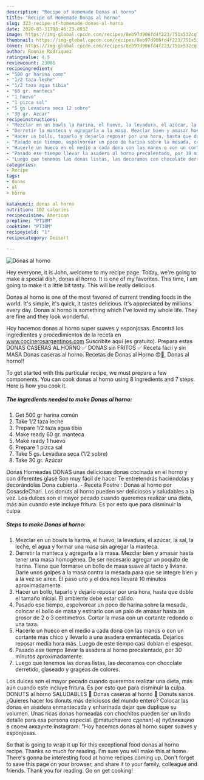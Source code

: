 ```yaml
---
description: "Recipe of Homemade Donas al horno"
title: "Recipe of Homemade Donas al horno"
slug: 323-recipe-of-homemade-donas-al-horno
date: 2020-05-31T08:46:23.893Z
image: https://img-global.cpcdn.com/recipes/8eb97d906fd4f223/751x532cq70/donas-al-horno-foto-principal.jpg
thumbnail: https://img-global.cpcdn.com/recipes/8eb97d906fd4f223/751x532cq70/donas-al-horno-foto-principal.jpg
cover: https://img-global.cpcdn.com/recipes/8eb97d906fd4f223/751x532cq70/donas-al-horno-foto-principal.jpg
author: Ronnie Rodriquez
ratingvalue: 4.5
reviewcount: 23086
recipeingredient:
- "500 gr harina comn"
- "1/2 taza leche"
- "1/2 taza agua tibia"
- "60 gr. manteca"
- "1 huevo"
- "1 pizca sal"
- "5 gs Levadura seca 12 sobre"
- "30 gr. Azcar"
recipeinstructions:
- "Mezclar en un bowls la harina, el huevo, la levadura, el azúcar, la sal, la leche, el agua y formar una masa sin agregar la manteca."
- "Derretir la manteca y agregarla a la masa. Mezclar bien y amasar hasta tener una masa homogénea. De ser necesario agregar un poquito de harina. Tiene que formarse un bollo de masa suave al tacto y liviana. Darle unos golpes a la masa contra la mesada para que se integre bien y a la vez se airee. El paso uno y el dos nos llevará 10 minutos aproximadamente."
- "Hacer un bollo, taparlo y dejarlo reposar por una hora, hasta que doble el tamaño inicial. El ambiente debe estar cálido."
- "Pasado ese tiempo, espolvorear un poco de harina sobre la mesada, colocar el bollo de masa y estirarlo con un palo de amasar hasta un grosor de 2 o 3 centímetros. Cortar la masa con un cortante redondo o una taza."
- "Hacerle un hueco en el medio a cada dona con las manos o con un cortante más chico y llevarlo a una asadera enmantecada. Dejarlos reposar media hora más. Luego de este tiempo casi doblan el espesor."
- "Pasado ese tiempo llevar la asadera al horno precalentado, por 30 minutos aproximadamente."
- "Luego que tenemos las donas listas, las decoramos con chocolate derretido, glaseado y grageas de colores."
categories:
- Recipe
tags:
- donas
- al
- horno

katakunci: donas al horno 
nutrition: 102 calories
recipecuisine: American
preptime: "PT18M"
cooktime: "PT38M"
recipeyield: "1"
recipecategory: Dessert

---
```



![Donas al horno](https://img-global.cpcdn.com/recipes/8eb97d906fd4f223/751x532cq70/donas-al-horno-foto-principal.jpg)

Hey everyone, it is John, welcome to my recipe page. Today, we're going to make a special dish, donas al horno. It is one of my favorites. This time, I am going to make it a little bit tasty. This will be really delicious.

Donas al horno is one of the most favored of current trending foods in the world. It's simple, it's quick, it tastes delicious. It's appreciated by millions every day. Donas al horno is something which I've loved my whole life. They are fine and they look wonderful.

Hoy hacemos donas al horno super suaves y esponjosas. Encontrá los ingredientes y procedimientos de la receta en www.cocinerosargentinos.com Suscribite aquí (es gratuito). Prepara estas DONAS CASERAS AL HORNO ✅ DONAS sin FRITOS ✅ Receta fácil y sin MASA Donas caseras al horno. Recetas de Donas al Horno 😍🍩, Donas al horno!!


To get started with this particular recipe, we must prepare a few components. You can cook donas al horno using 8 ingredients and 7 steps. Here is how you cook it.

<!--inarticleads1-->

##### The ingredients needed to make Donas al horno:

1. Get 500 gr harina común
1. Take 1/2 taza leche
1. Prepare 1/2 taza agua tibia
1. Make ready 60 gr. manteca
1. Make ready 1 huevo
1. Prepare 1 pizca sal
1. Take 5 gs. Levadura seca (1/2 sobre)
1. Take 30 gr. Azúcar


Donas Horneadas DONAS unas deliciosas donas cocinada en el horno y con diferentes glasé Son muy fácil de hacer Te entretendrás haciéndolas y decorándolas Dona cubierta. - Receta Postre : Donas al horno por CosasdeChari. Los donuts al horno pueden ser deliciosos y saludables a la vez. Los dulces son el mayor pecado cuando queremos realizar una dieta, más aún cuando este incluye fritura. Es por esto que para disminuir la culpa. 

<!--inarticleads2-->

##### Steps to make Donas al horno:

1. Mezclar en un bowls la harina, el huevo, la levadura, el azúcar, la sal, la leche, el agua y formar una masa sin agregar la manteca.
1. Derretir la manteca y agregarla a la masa. Mezclar bien y amasar hasta tener una masa homogénea. De ser necesario agregar un poquito de harina. Tiene que formarse un bollo de masa suave al tacto y liviana. Darle unos golpes a la masa contra la mesada para que se integre bien y a la vez se airee. El paso uno y el dos nos llevará 10 minutos aproximadamente.
1. Hacer un bollo, taparlo y dejarlo reposar por una hora, hasta que doble el tamaño inicial. El ambiente debe estar cálido.
1. Pasado ese tiempo, espolvorear un poco de harina sobre la mesada, colocar el bollo de masa y estirarlo con un palo de amasar hasta un grosor de 2 o 3 centímetros. Cortar la masa con un cortante redondo o una taza.
1. Hacerle un hueco en el medio a cada dona con las manos o con un cortante más chico y llevarlo a una asadera enmantecada. Dejarlos reposar media hora más. Luego de este tiempo casi doblan el espesor.
1. Pasado ese tiempo llevar la asadera al horno precalentado, por 30 minutos aproximadamente.
1. Luego que tenemos las donas listas, las decoramos con chocolate derretido, glaseado y grageas de colores.


Los dulces son el mayor pecado cuando queremos realizar una dieta, más aún cuando este incluye fritura. Es por esto que para disminuir la culpa. DONUTS al horno SALUDABLES 🍩 Donas caseras al horno 🍩 Donuts sanos. ¿Quieres hacer los donuts más deliciosos del mundo entero? Colocar las donas en asadera enmantecada y enharinada dejar que duplique su volumen. Unas ricas donas horneadas con chochitos pueden ser un lindo detalle para esa persona especial. @matuchavero сделал(-а) публикацию в своем аккаунте Instagram: &#34;Hoy hacemos donas al horno super suaves y esponjosas. 

So that is going to wrap it up for this exceptional food donas al horno recipe. Thanks so much for reading. I'm sure you will make this at home. There's gonna be interesting food at home recipes coming up. Don't forget to save this page on your browser, and share it to your family, colleague and friends. Thank you for reading. Go on get cooking!
